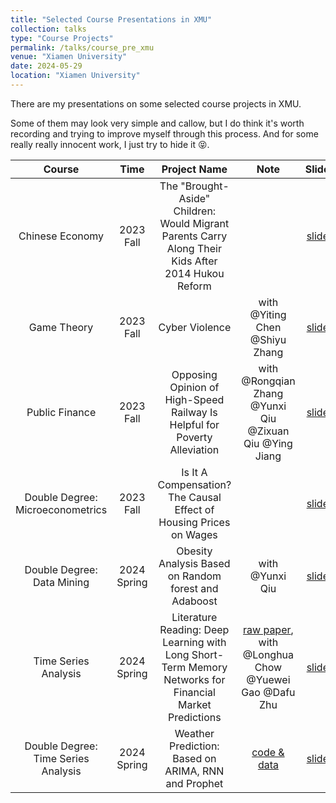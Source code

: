 ```yaml
---
title: "Selected Course Presentations in XMU"
collection: talks
type: "Course Projects"
permalink: /talks/course_pre_xmu
venue: "Xiamen University"
date: 2024-05-29
location: "Xiamen University"
---
```

There are my presentations on some selected course projects in XMU. 

Some of them may look very simple and callow, but I do think it's worth recording and trying to improve myself through this process. And for some really really innocent work, I just try to hide it 😝.


|         Course        |    Time     |                                            Project Name                                            |            Note                 |   Slides     | Report       |
|:---------------------:|:-----------:|:--------------------------------------------------------------------------------------------------:|:-------------------------------:|:------------:|:------------:|
|    Chinese Economy    | 2023 Fall   | The "Brought-Aside" Children: Would Migrant Parents Carry Along Their Kids After 2014 Hukou Reform |             | [slides](http://leahxqing.github.io/talks/coursefiles/ChineseEconomy_Slides.pdf) | [report](http://leahxqing.github.io/talks/coursefiles/ChineseEconomy_Report.pdf) |
|      Game Theory      | 2023 Fall   | Cyber Violence                                                                                     | with @Yiting Chen @Shiyu Zhang | [slides](http://leahxqing.github.io/talks/coursefiles/Game_Theory.pdf) |  No Report Here |
|   Public Finance      | 2023 Fall   | Opposing Opinion of High-Speed Railway Is Helpful for Poverty Alleviation                          | with @Rongqian Zhang @Yunxi Qiu @Zixuan Qiu @Ying Jiang | [slides](http://leahxqing.github.io/talks/coursefiles/PublicFinance.pdf) |  No Report Here |
| Double Degree: Microeconometrics | 2023 Fall |  Is It A Compensation? The Causal Effect of Housing Prices on Wages                       |                                 | [slides](http://leahxqing.github.io/talks/coursefiles/MicroEconoMetrics_Slides.pdf) | [report](http://leahxqing.github.io/talks/coursefiles/MicroEconoMetrics_Report.pdf) | 
| Double Degree: Data Mining | 2024 Spring | Obesity Analysis Based on Random forest and Adaboost                                          | with @Yunxi Qiu                  | [slides](http://leahxqing.github.io/talks/coursefiles/DataMining.pdf) |  No Report Here |
|  Time Series Analysis | 2024 Spring |  Literature Reading: Deep Learning with Long Short-Term Memory Networks for Financial Market Predictions  | [raw paper](https://www.sciencedirect.com/science/article/pii/S0377221717310652?via%3Dihub), with @Longhua Chow @Yuewei Gao @Dafu Zhu | [slides](http://leahxqing.github.io/talks/coursefiles/TSA.pdf) | No Report Here |  
| Double Degree: Time Series Analysis | 2024 Spring | Weather Prediction: Based on ARIMA, RNN and Prophet | [code & data](http://leahxqing.github.io/talks/coursefiles/DD_TSA_materials.zip)  |  [slides](http://leahxqing.github.io/talks/coursefiles/DD_TSA_slides.pdf) |  [report](http://leahxqing.github.io/talks/coursefiles/DD_TSA_report.pdf) |

